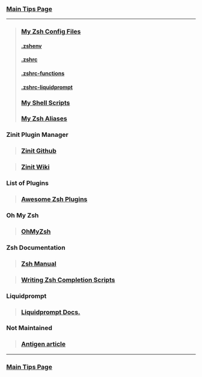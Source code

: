 ### [Main Tips Page](https://github.com/sethfuller/tips/blob/main/tech_tips/README.md)

----------

> ### [My Zsh Config Files](https://github.com/sethfuller/tips/tree/main/config/Zsh)
> #### [.zshenv](https://github.com/sethfuller/tips/tree/main/config/Zsh/.zshenv)
> #### [.zshrc](https://github.com/sethfuller/tips/tree/main/config/Zsh/.zshrc)
> #### [.zshrc-functions](https://github.com/sethfuller/tips/tree/main/config/Zsh/.zshrc-functions)
> #### [.zshrc-liquidprompt](https://github.com/sethfuller/tips/tree/main/config/Zsh/.zshrc-liquidprompt)
> ### [My Shell Scripts](https://github.com/sethfuller/tips/tree/main/scripts/shell)
> ### [My Zsh Aliases](https://github.com/sethfuller/tips/blob/main/tech_tips/aliases.md)

### Zinit Plugin Manager

> ### [Zinit Github](https://github.com/zdharma/zinit)

> ### [Zinit Wiki](https://zdharma.github.io/zinit/wiki/)

### List of Plugins

> ### [Awesome Zsh Plugins](https://github.com/unixorn/awesome-zsh-plugins)

### Oh My Zsh

> ### [OhMyZsh](https://github.com/ohmyzsh/ohmyzsh)

### Zsh Documentation

> ### [Zsh Manual](http://zsh.sourceforge.net/Doc/Release/index.html)

> ### [Writing Zsh Completion Scripts](https://mads-hartmann.com/2017/08/06/writing-zsh-completion-scripts.html)

### Liquidprompt

> ### [Liquidprompt Docs.](https://liquidprompt.readthedocs.io/en/stable/config.html)

### Not Maintained

> ### [Antigen article](http://mikbuch.github.io/articles/2019/02/16/Zsh-Antigen.html)

----------

### [Main Tips Page](https://github.com/sethfuller/tips/blob/main/tech_tips/README.md)

